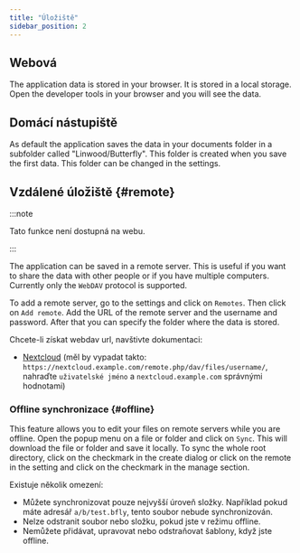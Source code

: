 ```yaml
---
title: "Úložiště"
sidebar_position: 2
---
```


## Webová

The application data is stored in your browser. It is stored in a local storage. Open the developer tools in your browser and you will see the data.

## Domácí nástupiště

As default the application saves the data in your documents folder in a subfolder called "Linwood/Butterfly". This folder is created when you save the first data. This folder can be changed in the settings.

## Vzdálené úložiště {#remote}

:::note

Tato funkce není dostupná na webu.

:::

The application can be saved in a remote server. This is useful if you want to share the data with other people or if you have multiple computers. Currently only the `WebDAV` protocol is supported.

To add a remote server, go to the settings and click on `Remotes`. Then click on `Add remote`. Add the URL of the remote server and the username and password. After that you can specify the folder where the data is stored.

Chcete-li získat webdav url, navštivte dokumentaci:

* [Nextcloud](https://docs.nextcloud.com/server/latest/user_manual/en/files/access_webdav.html) (měl by vypadat takto: `https://nextcloud.example.com/remote.php/dav/files/username/`, nahraďte `uživatelské jméno` a `nextcloud.example.com` správnými hodnotami)

### Offline synchronizace {#offline}

This feature allows you to edit your files on remote servers while you are offline. Open the popup menu on a file or folder and click on `Sync`. This will download the file or folder and save it locally. To sync the whole root directory, click on the checkmark in the create dialog or click on the remote in the setting and click on the checkmark in the manage section.

Existuje několik omezení:

* Můžete synchronizovat pouze nejvyšší úroveň složky. Například pokud máte adresář `a/b/test.bfly`, tento soubor nebude synchronizován.
* Nelze odstranit soubor nebo složku, pokud jste v režimu offline.
* Nemůžete přidávat, upravovat nebo odstraňovat šablony, když jste offline.
